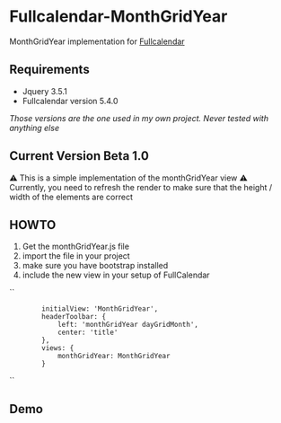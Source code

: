 # Fullcalendar-MonthGridYear
MonthGridYear implementation for [Fullcalendar](https://fullcalendar.io/)

## Requirements
* Jquery 3.5.1
* Fullcalendar version 5.4.0

_Those versions are the one used in my own project. Never tested with anything else_

## Current Version Beta 1.0
⚠ This is a simple implementation of the monthGridYear view ⚠  
Currently, you need to refresh the render to make sure that the height / width of the elements are correct

## HOWTO
1. Get the monthGridYear.js file 
2. import the file in your project
3. make sure you have bootstrap installed
4. include the new view in your setup of FullCalendar

``

            initialView: 'MonthGridYear',
            headerToolbar: {
                left: 'monthGridYear dayGridMonth',
                center: 'title'
            },
            views: {
                monthGridYear: MonthGridYear
            }
``

## Demo
